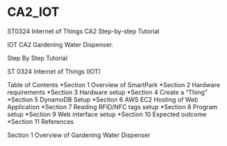 # CA2_IOT

ST0324 Internet of Things CA2 Step-by-step Tutorial

IOT CA2 Gardening Water Dispenser.

Step By Step Tutorial

ST 0324 Internet of Things (IOT)

Table of Contents
*Section 1 Overview of SmartPark
*Section 2 Hardware requirements
*Section 3 Hardware setup
*Section 4 Create a “Thing”
*Section 5 DynamoDB Setup
*Section 6 AWS EC2 Hosting of Web Application
*Section 7 Reading RFID/NFC tags setup
*Section 8 Program setup
*Section 9 Web interface setup
*Section 10 Expected outcome
*Section 11 References

Section 1 Overview of Gardening Water Dispenser
